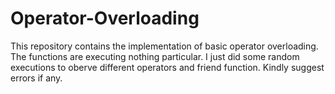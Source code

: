 # Operator-Overloading
This repository contains the implementation of basic operator overloading.
The functions are executing nothing particular.
I just did some random executions to oberve different operators and friend function.
Kindly suggest errors if any.
